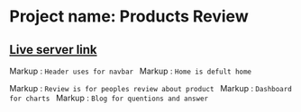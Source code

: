 # Project name: Products Review
## [Live server link](https://fascinating-gaufre-69698d.netlify.app)


Markup : ```Header uses for navbar
         ```
 Markup : ```Home is defult home
         ```

Markup : ```Review is for peoples review about product
         ```
Markup : ```Dashboard for charts
         ```
Markup : ```Blog for quentions and answer
         ```
